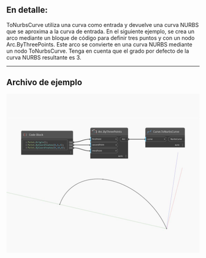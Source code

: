 ## En detalle:
ToNurbsCurve utiliza una curva como entrada y devuelve una curva NURBS que se aproxima a la curva de entrada. En el siguiente ejemplo, se crea un arco mediante un bloque de código para definir tres puntos y con un nodo Arc.ByThreePoints. Este arco se convierte en una curva NURBS mediante un nodo ToNurbsCurve. Tenga en cuenta que el grado por defecto de la curva NURBS resultante es 3.
___
## Archivo de ejemplo

![ToNurbsCurve](./Autodesk.DesignScript.Geometry.Curve.ToNurbsCurve_img.jpg)

